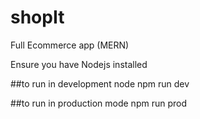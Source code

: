 # shopIt
Full Ecommerce app (MERN)

Ensure you have Nodejs installed

##to run in development node
npm run dev

##to run in production mode
npm run prod
